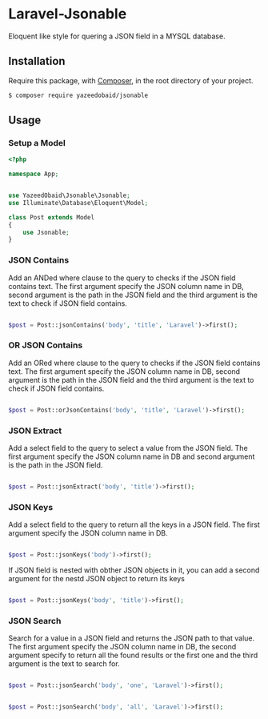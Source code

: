 # Laravel-Jsonable
Eloquent like style for quering a JSON field in a MYSQL database.

## Installation

Require this package, with [Composer](https://getcomposer.org/), in the root directory of your project.

``` bash
$ composer require yazeedobaid/jsonable
```

## Usage


### Setup a Model
``` php
<?php

namespace App;


use YazeedObaid\Jsonable\Jsonable;
use Illuminate\Database\Eloquent\Model;

class Post extends Model
{
    use Jsonable;
}
```

### JSON Contains
Add an ANDed where clause to the query to checks if the JSON field contains text. 
The first argument specify the JSON column name in DB, second argument is 
the path in the JSON field and the third argument is the text to check if 
JSON field contains.

``` php

$post = Post::jsonContains('body', 'title', 'Laravel')->first();

```

### OR JSON Contains
Add an ORed where clause to the query to checks if the JSON field contains text. 
The first argument specify the JSON column name in DB, second argument is 
the path in the JSON field and the third argument is the text to check if 
JSON field contains.

``` php

$post = Post::orJsonContains('body', 'title', 'Laravel')->first();

```

### JSON Extract
Add a select field to the query to select a value from the JSON field. 
The first argument specify the JSON column name in DB and second argument is 
the path in the JSON field.

``` php

$post = Post::jsonExtract('body', 'title')->first();

```


### JSON Keys
Add a select field to the query to return all the keys in a  JSON field. 
The first argument specify the JSON column name in DB.

``` php

$post = Post::jsonKeys('body')->first();

```

If JSON field is nested with obther JSON objects in it, you can add a second argument
for the nestd JSON object to return its keys

``` php

$post = Post::jsonKeys('body', 'title')->first();

```

### JSON Search
Search for a value in a JSON field and returns the JSON path to that value. The first 
argument specify the JSON column name in DB, the second argument specify to return all
the found results or the first one and the third argument is the text to search for.

``` php

$post = Post::jsonSearch('body', 'one', 'Laravel')->first();

```

``` php

$post = Post::jsonSearch('body', 'all', 'Laravel')->first();

```

